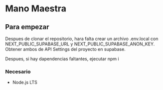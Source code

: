 
# Mano Maestra

## Para empezar
Despues de clonar el repositorio, hara falta crear un archivo .env.local con NEXT_PUBLIC_SUPABASE_URL y NEXT_PUBLIC_SUPABASE_ANON_KEY.
Obtener ambos de API Settings del proyecto en supabase.

Despues, si hay dapendencias faltantes, ejecutar npm i

### Necesario
* Node.js LTS